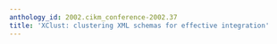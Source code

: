 ```yaml
---
anthology_id: 2002.cikm_conference-2002.37
title: 'XClust: clustering XML schemas for effective integration'
---
```

